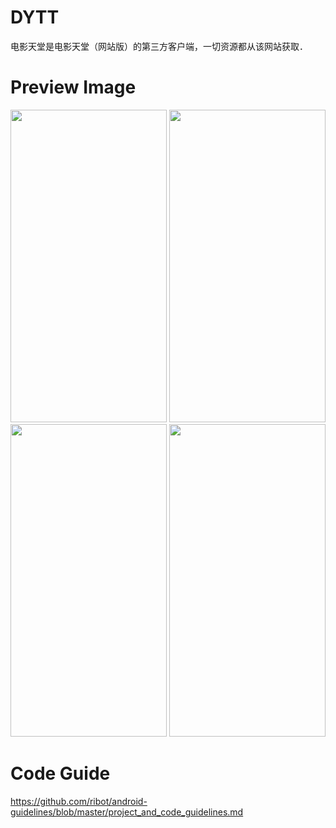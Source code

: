 # DYTT

电影天堂是电影天堂（网站版）的第三方客户端，一切资源都从该网站获取．

# Preview Image

<img src="https://github.com/BullfrogTeam/DYTT/blob/update_readme/resource/device-2018-03-30-160004.png" width="250" height="500">

<img src="https://github.com/BullfrogTeam/DYTT/blob/update_readme/resource/device-2018-03-30-160048.png" width="250" height="500" style="display:inline-block;">

<img src="https://github.com/BullfrogTeam/DYTT/blob/update_readme/resource/device-2018-03-30-160142.png" width="250" height="500">

<img src="https://github.com/BullfrogTeam/DYTT/blob/update_readme/resource/device-2018-03-30-160213.png" width="250" height="500">

# Code Guide

https://github.com/ribot/android-guidelines/blob/master/project_and_code_guidelines.md
